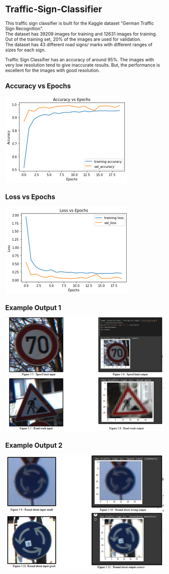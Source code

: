 # Traffic-Sign-Classifier<br />

This traffic sign classifier is built for the Kaggle dataset "German Traffic Sign Recognition". <br />
The dataset has 39209 images for training and 12631 images for training. Out of the training set, 20% of the images are used for validation. <br />
The dataset has 43 different road signs/ marks with different ranges of sizes for each sign. <br />

Traffic Sign Classifier has an accuracy of around 95%. The images with very low resolution tend to give inaccurate results. But, the performance is excellent for the images with good resolution.<br />

## Accuracy vs Epochs <br />
![Accuracy_vs_Epochs](acc_epochs.png)<br />
## Loss vs Epochs <br />
![Loss_vs_Epochs](loss_epochs.png)<br />
## Example Output 1 <br />
![Example_Output_1](output_1.PNG)<br />
## Example Output 2 <br />
![Example_Output_2](output_2.PNG)<br />
